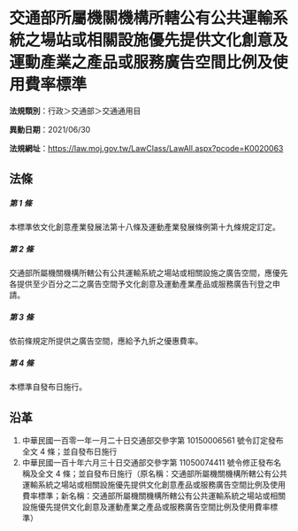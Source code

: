# 交通部所屬機關機構所轄公有公共運輸系統之場站或相關設施優先提供文化創意及運動產業之產品或服務廣告空間比例及使用費率標準




**法規類別**：行政＞交通部＞交通通用目

**異動日期**：2021/06/30  

**法規網址**：https://law.moj.gov.tw/LawClass/LawAll.aspx?pcode=K0020063



## 法條
##### 第 1 條
本標準依文化創意產業發展法第十八條及運動產業發展條例第十九條規定訂定。

##### 第 2 條
交通部所屬機關機構所轄公有公共運輸系統之場站或相關設施之廣告空間，應優先各提供至少百分之二之廣告空間予文化創意及運動產業產品或服務廣告刊登之申請。

##### 第 3 條
依前條規定所提供之廣告空間，應給予九折之優惠費率。

##### 第 4 條
本標準自發布日施行。

## 沿革
1. 中華民國一百零一年一月二十日交通部交參字第 10150006561  號令訂定發布全文 4  條；並自發布日施行
1. 中華民國一百十年六月三十日交通部交參字第 11050074411  號令修正發布名稱及全文 4  條；並自發布日施行（原名稱：交通部所屬機關機構所轄公有公共運輸系統之場站或相關設施優先提供文化創意產品或服務廣告空間比例及使用費率標準；新名稱：交通部所屬機關機構所轄公有公共運輸系統之場站或相關設施優先提供文化創意及運動產業之產品或服務廣告空間比例及使用費率標準）
